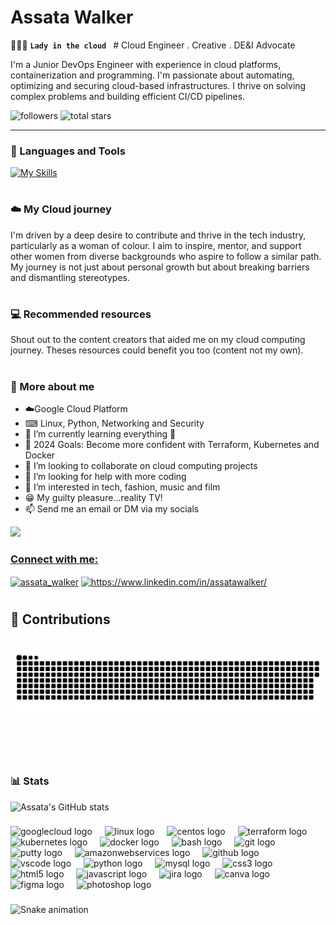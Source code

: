 # Assata Walker

👩🏽‍💻 **`Lady in the cloud `** # Cloud Engineer . Creative . DE&I Advocate 

I'm a Junior DevOps Engineer with experience in cloud platforms, containerization and programming. I'm passionate about automating, optimizing and securing cloud-based infrastructures. I thrive on solving complex problems and building efficient CI/CD pipelines.


<img alt="followers" title="Follow me on Github" src="https://custom-icon-badges.demolab.com/github/followers/Assataw?color=236ad3&labelColor=1155ba&style=for-the-badge&logo=person-add&label=Follow&logoColor=white"/></a>
<img alt="total stars" title="Total stars on GitHub" src="https://custom-icon-badges.demolab.com/github/stars/Assataw?color=55960c&style=for-the-badge&labelColor=488207&logo=star"/></a>

-----------------------------------------------------------------------------------------------------------------------------------------------------------------------------
### 🧰 Languages and Tools

[![My Skills](https://skillicons.dev/icons?i=gcp,aws,bash,css,docker,git,github,html,js,kubernetes,linux,ps,powershell,py,replit,vscode,mysql,figma&theme=dark)](https://skillicons.dev) 

#
### :cloud: My Cloud journey
I'm driven by a deep desire to contribute and thrive in the tech industry, particularly as a woman of colour. I aim to inspire, mentor, and support other women from diverse backgrounds who aspire to follow a similar path. My journey is not just about personal growth but about breaking barriers and dismantling stereotypes.
#

### :computer: Recommended resources
Shout out to the content creators that aided me on my cloud computing journey. Theses resources could benefit you too (content not my own).

#

### :round_pushpin: More about me
- :cloud:Google Cloud Platform 
- ⌨ Linux, Python, Networking and Security
- 🌱 I’m currently learning everything 🤣
- 🥅 2024 Goals: Become more confident with Terraform, Kubernetes and Docker 
- 💞️ I’m looking to collaborate on cloud computing projects
- 🤔 I’m looking for help with more coding
- 👀 I’m interested in tech, fashion, music and film
- 😁 My guilty pleasure...reality TV!
- 📫 Send me an email or DM via my socials
  
<a href="mailto:l.assata.walker@gmail.com">
<img src="https://img.shields.io/badge/Gmail-333333?style=for-the-badge&logo=gmail&logoColor=red" />
</p>

<h3 align="left">Connect with me:</h3>
<p align="left">
<a href="https://twitter.com/assata_walker" target="blank"><img align="center" src="https://raw.githubusercontent.com/rahuldkjain/github-profile-readme-generator/master/src/images/icons/Social/twitter.svg" alt="assata_walker" height="30" width="40" /></a>
<a href="https://linkedin.com/in/https://www.linkedin.com/in/assatawalker/" target="blank"><img align="center" src="https://raw.githubusercontent.com/rahuldkjain/github-profile-readme-generator/master/src/images/icons/Social/linked-in-alt.svg" alt="https://www.linkedin.com/in/assatawalker/" height="30" width="40" /></a>
  
#

<div align="left">
<h2>🐍 Contributions </h2>
  <br>
  <img alt="snake eating my contributions" src="https://raw.githubusercontent.com/assataw/assataw/output/github-contribution-grid-snake.svg" />
  
  <br/><br/><br/>
</div>

### 📊 Stats

![Assata's GitHub stats](https://github-readme-stats.vercel.app/api?username=assataw&show_icons=true&theme=radical)








<div align="left">
</div>

###

<div align="left">
  <img src="https://cdn.jsdelivr.net/gh/devicons/devicon/icons/googlecloud/googlecloud-original.svg" height="40" alt="googlecloud logo"  />
  <img width="12" />
  <img src="https://cdn.jsdelivr.net/gh/devicons/devicon/icons/linux/linux-original.svg" height="40" alt="linux logo"  />
  <img width="12" />
  <img src="https://cdn.jsdelivr.net/gh/devicons/devicon/icons/centos/centos-original.svg" height="40" alt="centos logo"  />
  <img width="12" />
  <img src="https://cdn.jsdelivr.net/gh/devicons/devicon/icons/terraform/terraform-original.svg" height="40" alt="terraform logo"  />
  <img width="12" />
  <img src="https://cdn.jsdelivr.net/gh/devicons/devicon/icons/kubernetes/kubernetes-plain.svg" height="40" alt="kubernetes logo"  />
  <img width="12" />
  <img src="https://cdn.jsdelivr.net/gh/devicons/devicon/icons/docker/docker-original.svg" height="40" alt="docker logo"  />
  <img width="12" />
  <img src="https://cdn.jsdelivr.net/gh/devicons/devicon/icons/bash/bash-original.svg" height="40" alt="bash logo"  />
  <img width="12" />
  <img src="https://cdn.jsdelivr.net/gh/devicons/devicon/icons/git/git-original.svg" height="40" alt="git logo"  />
  <img width="12" />
  <img src="https://cdn.jsdelivr.net/gh/devicons/devicon/icons/putty/putty-original.svg" height="40" alt="putty logo"  />
  <img width="12" />
  <img src="https://cdn.jsdelivr.net/gh/devicons/devicon/icons/amazonwebservices/amazonwebservices-original.svg" height="40" alt="amazonwebservices logo"  />
  <img width="12" />
  <img src="https://cdn.jsdelivr.net/gh/devicons/devicon/icons/github/github-original.svg" height="40" alt="github logo"  />
  <img width="12" />
  <img src="https://cdn.jsdelivr.net/gh/devicons/devicon/icons/vscode/vscode-original.svg" height="40" alt="vscode logo"  />
  <img width="12" />
  <img src="https://cdn.jsdelivr.net/gh/devicons/devicon/icons/python/python-original.svg" height="40" alt="python logo"  />
  <img width="12" />
  <img src="https://cdn.jsdelivr.net/gh/devicons/devicon/icons/mysql/mysql-original.svg" height="40" alt="mysql logo"  />
  <img width="12" />
  <img src="https://cdn.jsdelivr.net/gh/devicons/devicon/icons/css3/css3-original.svg" height="40" alt="css3 logo"  />
  <img width="12" />
  <img src="https://cdn.jsdelivr.net/gh/devicons/devicon/icons/html5/html5-original.svg" height="40" alt="html5 logo"  />
  <img width="12" />
  <img src="https://cdn.jsdelivr.net/gh/devicons/devicon/icons/javascript/javascript-original.svg" height="40" alt="javascript logo"  />
  <img width="12" />
  <img src="https://cdn.jsdelivr.net/gh/devicons/devicon/icons/jira/jira-original.svg" height="40" alt="jira logo"  />
  <img width="12" />
  <img src="https://cdn.jsdelivr.net/gh/devicons/devicon/icons/canva/canva-original.svg" height="40" alt="canva logo"  />
  <img width="12" />
  <img src="https://cdn.jsdelivr.net/gh/devicons/devicon/icons/figma/figma-original.svg" height="40" alt="figma logo"  />
  <img width="12" />
  <img src="https://cdn.jsdelivr.net/gh/devicons/devicon/icons/photoshop/photoshop-plain.svg" height="40" alt="photoshop logo"  />
</div>

###

<img src="https://raw.githubusercontent.com/assataw/assataw/output/snake.svg" alt="Snake animation" />

###





<!---
AssataW/AssataW is a ✨ special ✨ repository because its `README.md` (this file) appears on your GitHub profile.
You can click the Preview link to take a look at your changes.
--->
